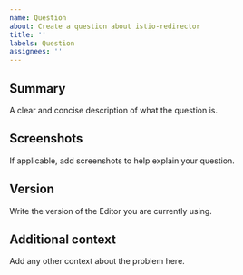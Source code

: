 ```yaml
---
name: Question
about: Create a question about istio-redirector
title: ''
labels: Question
assignees: ''
---
```


<!--
  To make it easier for us to help you, please include as much useful information as possible.

  Before opening a new issue, please search existing issues https://github.com/etifontaine/istio-redirector/issues
-->

## Summary
A clear and concise description of what the question is.

## Screenshots
If applicable, add screenshots to help explain your question.

## Version
Write the version of the Editor you are currently using.

## Additional context
Add any other context about the problem here.